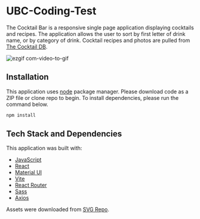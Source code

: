 # UBC-Coding-Test

The Cocktail Bar is a responsive single page application displaying cocktails and recipes. The application allows the user to sort by first letter of drink name, or by category of drink. Cocktail recipes and photos are pulled from [The Cocktail DB](https://www.thecocktaildb.com/).


![ezgif com-video-to-gif](https://user-images.githubusercontent.com/110256938/227461429-d6eb3bff-2749-47ab-af60-c0b729e4dfdb.gif)

## Installation

This application uses [node](https://nodejs.org/en) package manager. Please download code as a ZIP file or clone repo to begin. To install dependencies, please run the command below.
```bash
npm install
```

## Tech Stack and Dependencies
This application was built with:
- [JavaScript](https://developer.mozilla.org/en-US/docs/Web/JavaScript) 
- [React](https://react.dev/)
- [Material UI](https://mui.com/)
- [Vite](https://vitejs.dev/)
- [React Router](https://reactrouter.com/en/main)
- [Sass](https://sass-lang.com/)
- [Axios](https://axios-http.com/) 

Assets were downloaded from [SVG Repo](https://www.svgrepo.com/).
